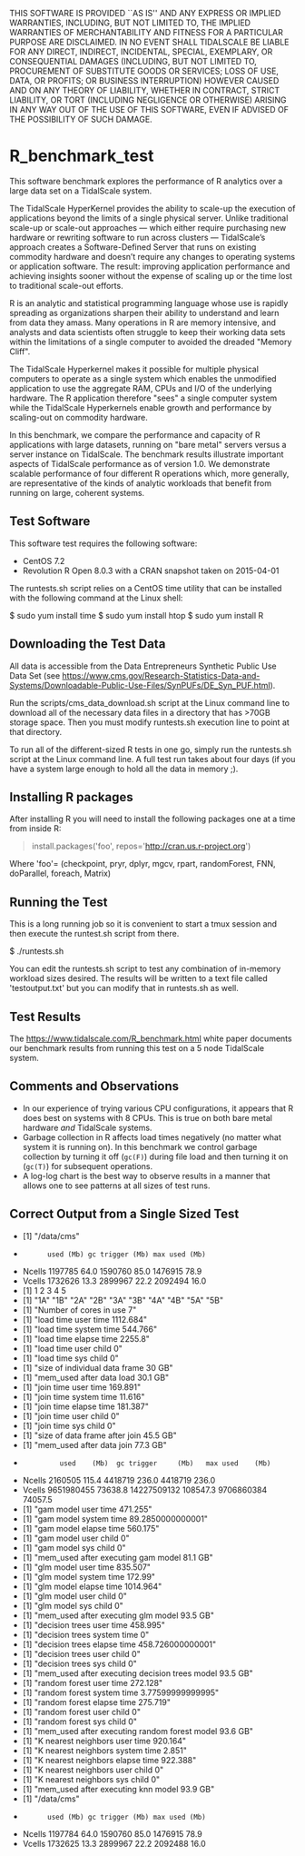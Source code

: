 THIS SOFTWARE IS PROVIDED ``AS IS'' AND ANY EXPRESS OR IMPLIED
WARRANTIES, INCLUDING, BUT NOT LIMITED TO, THE IMPLIED WARRANTIES
OF MERCHANTABILITY AND FITNESS FOR A PARTICULAR PURPOSE ARE DISCLAIMED.
IN NO EVENT SHALL TIDALSCALE BE LIABLE FOR ANY DIRECT, INDIRECT,
INCIDENTAL, SPECIAL, EXEMPLARY, OR CONSEQUENTIAL DAMAGES (INCLUDING,
BUT NOT LIMITED TO, PROCUREMENT OF SUBSTITUTE GOODS OR SERVICES;
LOSS OF USE, DATA, OR PROFITS; OR BUSINESS INTERRUPTION) HOWEVER
CAUSED AND ON ANY THEORY OF LIABILITY, WHETHER IN CONTRACT, STRICT
LIABILITY, OR TORT (INCLUDING NEGLIGENCE OR OTHERWISE) ARISING
IN ANY WAY OUT OF THE USE OF THIS SOFTWARE, EVEN IF ADVISED OF THE
POSSIBILITY OF SUCH DAMAGE.

# R_benchmark_test

This software benchmark explores the performance of R analytics over a large data set on a TidalScale system.

The TidalScale HyperKernel provides the ability to scale-up the execution of applications beyond the limits of a single physical server. Unlike traditional scale-up or scale-out approaches — which either require purchasing new hardware or rewriting software to run across clusters — TidalScale’s approach creates a Software-Defined Server that runs on existing commodity hardware and doesn’t require any changes to operating systems or application software. The result: improving application performance and achieving insights sooner without the expense of scaling up or the time lost to traditional scale-out efforts. 

R is an analytic and statistical programming language whose use is rapidly spreading as organizations sharpen their ability to understand and learn from data they amass. Many operations in R are memory intensive, and analysts and data scientists often struggle to keep their working data sets within the limitations of a single computer to avoided the dreaded "Memory Cliff".

The TidalScale Hyperkernel makes it possible for multiple physical computers to operate as a single system which enables the unmodified application to use the aggregate RAM, CPUs and I/O of the underlying hardware. The R application therefore "sees" a single computer system while the TidalScale Hyperkernels enable growth and performance by scaling-out on commodity hardware. 

In this benchmark, we compare the performance and capacity of R applications with large datasets, running on "bare metal" servers versus a server instance on TidalScale. The benchmark results illustrate important aspects of TidalScale performance as of version 1.0. We demonstrate scalable performance of four different R operations which, more generally, are representative of the kinds of analytic workloads that benefit from running on large, coherent systems.

## Test Software

This software test requires the following software:

* CentOS 7.2
* Revolution R Open 8.0.3 with a CRAN snapshot taken on 2015-04-01

The runtests.sh script relies on a CentOS time utility that can be installed with the following command at the Linux shell:

$ sudo yum install time
$ sudo yum install htop
$ sudo yum install R

## Downloading the Test Data

All data is accessible from the Data Entrepreneurs Synthetic Public Use Data Set (see https://www.cms.gov/Research-Statistics-Data-and-Systems/Downloadable-Public-Use-Files/SynPUFs/DE_Syn_PUF.html).

Run the scripts/cms_data_download.sh script at the Linux command line to download all of the necessary data files in a directory that has >70GB storage space. Then you must modify runtests.sh execution line to point at that directory.

To run all of the different-sized R tests in one go, simply run the runtests.sh script at the Linux command line. A full test run takes about four days (if you have a system large enough to hold all the data in memory ;).

## Installing R packages

After installing R you will need to install the following packages one at a time from inside R:

> install.packages('foo', repos='http://cran.us.r-project.org') 

Where 'foo'= (checkpoint, pryr, dplyr, mgcv, rpart, randomForest, FNN, doParallel, foreach, Matrix)

## Running the Test

This is a long running job so it is convenient to start a tmux session and then execute the runtest.sh script from there. 

$ ./runtests.sh

You can edit the runtests.sh script to test any combination of in-memory workload sizes desired. The results will be written to a text file called 'testoutput.txt' but you can modify that in runtests.sh as well.

## Test Results

The https://www.tidalscale.com/R_benchmark.html white paper documents our benchmark results from running this test on a 5 node TidalScale system.

## Comments and Observations

* In our experience of trying various CPU configurations, it appears that R does best on systems with 8 CPUs. This is true on both bare metal hardware _and_ TidalScale systems.
* Garbage collection in R affects load times negatively (no matter what system it is running on). In this benchmark we control garbage collection by turning it off (`gc(F)`) during file load and then turning it on (`gc(T)`) for subsequent operations.
* A log-log chart is the best way to observe results in a manner that allows one to see patterns at all sizes of test runs.

## Correct Output from a Single Sized Test

- [1] "/data/cms"
-           used (Mb) gc trigger (Mb) max used (Mb)
- Ncells 1197785 64.0    1590760 85.0  1476915 78.9
- Vcells 1732626 13.3    2899967 22.2  2092494 16.0
- [1] 1 2 3 4 5
-  [1] "1A" "1B" "2A" "2B" "3A" "3B" "4A" "4B" "5A" "5B"
- [1] "Number of cores in use 7"
- [1] "load time user time 1112.684"
- [1] "load time system time 544.766"
- [1] "load time elapse time 2255.8"
- [1] "load time user child 0"
- [1] "load time sys child 0"
- [1] "size of individual data frame 30 GB"
- [1] "mem_used after data load 30.1 GB"
- [1] "join time user time 169.891"
- [1] "join time system time 11.616"
- [1] "join time elapse time 181.387"
- [1] "join time user child 0"
- [1] "join time sys child 0"
- [1] "size of data frame after join 45.5 GB"
- [1] "mem_used after data join 77.3 GB"
-              used    (Mb)  gc trigger     (Mb)   max used    (Mb)
- Ncells    2160505   115.4     4418719    236.0    4418719   236.0
- Vcells 9651980455 73638.8 14227509132 108547.3 9706860384 74057.5
- [1] "gam model user time 471.255"
- [1] "gam model system time 89.2850000000001"
- [1] "gam model elapse time 560.175"
- [1] "gam model user child 0"
- [1] "gam model sys child 0"
- [1] "mem_used after executing gam model 81.1 GB"
- [1] "glm model user time 835.507"
- [1] "glm model system time 172.99"
- [1] "glm model elapse time 1014.964"
- [1] "glm model user child 0"
- [1] "glm model sys child 0"
- [1] "mem_used after executing glm model 93.5 GB"
- [1] "decision trees user time 458.995"
- [1] "decision trees system time 0"
- [1] "decision trees elapse time 458.726000000001"
- [1] "decision trees user child 0"
- [1] "decision trees sys child 0"
- [1] "mem_used after executing decision trees model 93.5 GB"
- [1] "random forest user time 272.128"
- [1] "random forest system time 3.77599999999995"
- [1] "random forest elapse time 275.719"
- [1] "random forest user child 0"
- [1] "random forest sys child 0"
- [1] "mem_used after executing random forest model 93.6 GB"
- [1] "K nearest neighbors user time 920.164"
- [1] "K nearest neighbors system time 2.851"
- [1] "K nearest neighbors elapse time 922.388"
- [1] "K nearest neighbors user child 0"
- [1] "K nearest neighbors sys child 0"
- [1] "mem_used after executing knn model 93.9 GB"
- [1] "/data/cms"
-           used (Mb) gc trigger (Mb) max used (Mb)
- Ncells 1197784 64.0    1590760 85.0  1476915 78.9
- Vcells 1732625 13.3    2899967 22.2  2092488 16.0


